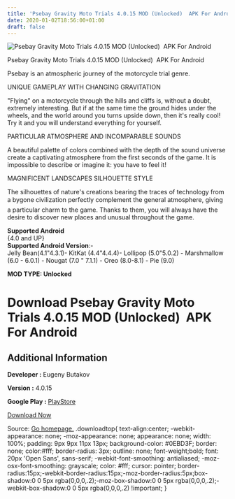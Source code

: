 ```yaml
---
title: 'Psebay Gravity Moto Trials 4.0.15 MOD (Unlocked)  APK For Android'
date: 2020-01-02T18:56:00+01:00
draft: false
---
```


![Psebay Gravity Moto Trials 4.0.15 MOD (Unlocked)  APK For Android](https://i1.wp.com/apkhome.net/wp-content/uploads/2020/01/Psebay-Gravity-Moto-Trials-4.0.15-MOD-Unlocked.png "Psebay Gravity Moto Trials 4.0.15 MOD (Unlocked)  APK For Android")

  

Psebay Gravity Moto Trials 4.0.15 MOD (Unlocked)  APK For Android

Psebay is an atmospheric journey of the motorcycle trial genre.

UNIQUE GAMEPLAY WITH CHANGING GRAVITATION

"Flying" on a motorcycle through the hills and cliffs is, without a doubt, extremely interesting. But if at the same time the ground hides under the wheels, and the world around you turns upside down, then it's really cool! Try it and you will understand everything for yourself.

PARTICULAR ATMOSPHERE AND INCOMPARABLE SOUNDS

A beautiful palette of colors combined with the depth of the sound universe create a captivating atmosphere from the first seconds of the game. It is impossible to describe or imagine it: you have to feel it!

MAGNIFICENT LANDSCAPES SILHOUETTE STYLE

The silhouettes of nature's creations bearing the traces of technology from a bygone civilization perfectly complement the general atmosphere, giving a particular charm to the game. Thanks to them, you will always have the desire to discover new places and unusual throughout the game.

**Supported Android**  
{4.0 and UP}  
**Supported Android Version**:-  
Jelly Bean(4.1"4.3.1)- KitKat (4.4"4.4.4)- Lollipop (5.0"5.0.2) - Marshmallow (6.0 - 6.0.1) - Nougat (7.0 " 7.1.1) - Oreo (8.0-8.1) - Pie (9.0)

**MOD TYPE: Unlocked**

Download Psebay Gravity Moto Trials 4.0.15 MOD (Unlocked)  APK For Android
===========================================================================

Additional Information
----------------------

**Developer :** Eugeny Butakov

**Version :** 4.0.15

**Google Play :** [PlayStore](https://play.google.com/store/apps/details?id=com.butakov.psebay)

  

[Download Now](https://store4app.co/post/psebay-gravity-moto-trials-4-0-15-mod-unlocked-apk-for-android_1577982920)

  
Source: [Go homepage.](https://store4app.co/post/psebay-gravity-moto-trials-4-0-15-mod-unlocked-apk-for-android_1577982920) .downloadtop{ text-align:center; -webkit-appearance: none; -moz-appearance: none; appearance: none; width: 100%; padding: 9px 9px 11px 13px; background-color: #0EBD3F; border: none; color:#fff; border-radius: 3px; outline: none; font-weight;bold; font: 20px 'Open Sans', sans-serif; -webkit-font-smoothing: antialiased; -moz-osx-font-smoothing: grayscale; color: #fff; cursor: pointer; border-radius:15px;-webkit-border-radius:15px;-moz-border-radius:5px;box-shadow:0 0 5px rgba(0,0,0,.2);-moz-box-shadow:0 0 5px rgba(0,0,0,.2);-webkit-box-shadow:0 0 5px rgba(0,0,0,.2) !important; }